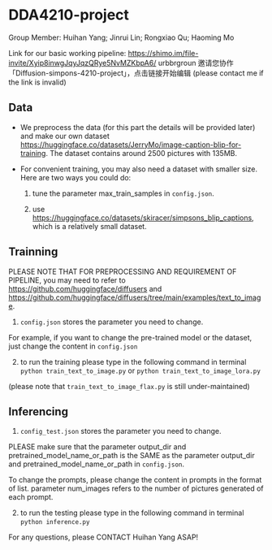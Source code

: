 # DDA4210-project

Group Member: Huihan Yang; Jinrui Lin; Rongxiao Qu; Haoming Mo

Link for our basic working pipeline: https://shimo.im/file-invite/Xyip8inwgJqyJqzQRye5NvMZKbpA6/ urbbrgroun 邀请您协作「Diffusion-simpons-4210-project」，点击链接开始编辑 (please contact me if the link is invalid)

## Data

* We preprocess the data (for this part the details will be provided later) and make our own dataset https://huggingface.co/datasets/JerryMo/image-caption-blip-for-training. The dataset contains around 2500 pictures with 135MB.

* For convenient training, you may also need a dataset with smaller size. Here are two ways you could do:
    
    1. tune the parameter max_train_samples in `config.json`.

    2. use https://huggingface.co/datasets/skiracer/simpsons_blip_captions, which is a relatively small dataset.


## Trainning

PLEASE NOTE THAT FOR PREPROCESSING AND REQUIREMENT OF PIPELINE, you may need to refer to https://github.com/huggingface/diffusers and https://github.com/huggingface/diffusers/tree/main/examples/text_to_image. 

1. `config.json` stores the parameter you need to change.

For example, if you want to change the pre-trained model or the dataset, just change the content in `config.json`

2. to run the training please type in the following command in terminal
`python train_text_to_image.py` or
`python train_text_to_image_lora.py`

(please note that `train_text_to_image_flax.py` is still under-maintained)

## Inferencing

1. `config_test.json` stores the parameter you need to change. 

PLEASE make sure that the parameter output_dir and pretrained_model_name_or_path is the SAME as the parameter output_dir and pretrained_model_name_or_path in `config.json`. 

To change the prompts, please change the content in prompts in the format of list. parameter num_images refers to the number of pictures generated of each prompt.

2. to run the testing please type in the following command in terminal
`python inference.py`


For any questions, please CONTACT Huihan Yang ASAP!